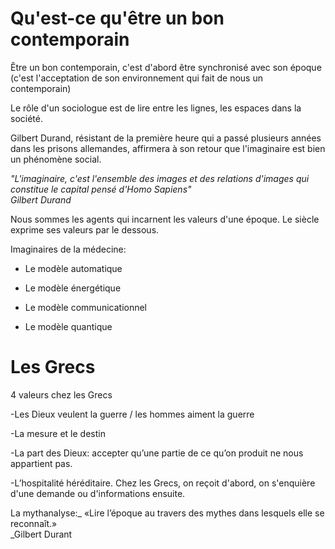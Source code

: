 # Qu'est-ce qu'être un bon contemporain

Être un bon contemporain, c'est d'abord être synchronisé avec son époque \(c'est l'acceptation de son environnement qui fait de nous un contemporain\)

Le rôle d'un sociologue est de lire entre les lignes, les espaces dans la société.

Gilbert Durand, résistant de la première heure qui a passé plusieurs années dans les prisons allemandes, affirmera à son retour que l'imaginaire est bien un phénomène social.

_"L'imaginaire, c'est l'ensemble des images et des relations d'images qui constitue le capital pensé d'Homo Sapiens"  
Gilbert Durand_

Nous sommes les agents qui incarnent les valeurs d'une époque. Le siècle exprime ses valeurs par le dessous.

Imaginaires de la médecine:

* Le modèle automatique

* Le modèle énergétique

* Le modèle communicationnel

* Le modèle quantique



# **Les Grecs** 

4 valeurs chez les Grecs

-Les Dieux veulent la guerre / les hommes aiment la guerre

-La mesure et le destin

-La part des Dieux: accepter qu’une partie de ce qu’on produit ne nous appartient pas.

-L’hospitalité héréditaire. Chez les Grecs, on reçoit d'abord, on s'enquière d'une demande ou d'informations ensuite.

La mythanalyse:_ «Lire l’époque au travers des mythes dans lesquels elle se reconnaît.»  
_Gilbert Durant



